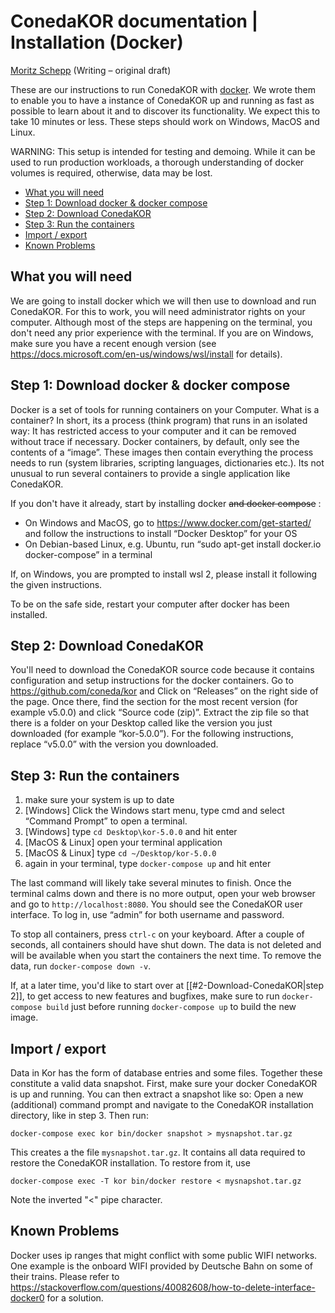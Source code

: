 # ConedaKOR documentation | Installation (Docker)

[Moritz Schepp](https://orcid.org/0000-0003-4237-816X) (Writing – original draft)

These are our instructions to run ConedaKOR with [docker](https://docker.com). We wrote them to enable you to have a instance of ConedaKOR up and running as fast as possible to learn about it and to discover its functionality. We expect this to take 10 minutes or less. These steps should work on Windows, MacOS and Linux.

WARNING: This setup is intended for testing and demoing. While it can be used to run production workloads, a thorough understanding of docker volumes is required, otherwise, data may be lost.

- [What you will need](#what-you-will-need)
- [Step 1: Download docker & docker compose](#step-1-download-docker--docker-compose)
- [Step 2: Download ConedaKOR](#step-2-download-conedakor)
- [Step 3: Run the containers](#step-3-run-the-containers)
- [Import / export](#import--export)
- [Known Problems](#known-problems)

## What you will need

We are going to install docker which we will then use to download and run ConedaKOR. For this to work, you will need administrator rights on your computer. Although most of the steps are happening on the terminal, you don't need any prior experience with the terminal. If you are on Windows, make sure you have a recent enough version (see https://docs.microsoft.com/en-us/windows/wsl/install for details).

## Step 1: Download docker & docker compose

Docker is a set of tools for running containers on your Computer. What is a container? In short, its a process (think program) that runs in an isolated way: It has restricted access to your computer and it can be removed without trace if necessary. Docker containers, by default, only see the contents of a “image”. These images then contain everything the process needs to run (system libraries, scripting languages, dictionaries etc.). Its not unusual to run several containers to provide a single application like ConedaKOR.

If you don't have it already, start by installing docker ~~and docker compose~~ :

* On Windows and MacOS, go to https://www.docker.com/get-started/ and follow the instructions to install “Docker Desktop” for your OS
* On Debian-based Linux, e.g. Ubuntu, run “sudo apt-get install docker.io docker-compose” in a terminal

If, on Windows, you are prompted to install wsl 2, please install it following the given instructions.

To be on the safe side, restart your computer after docker has been installed.

## Step 2: Download ConedaKOR

You'll need to download the ConedaKOR source code because it contains configuration and setup instructions for the docker containers. Go to https://github.com/coneda/kor and Click on “Releases” on the right side of the page. Once there, find the section for the most recent version (for example v5.0.0) and click “Source code (zip)”. Extract the zip file so that there is a folder on your Desktop called like the version you just downloaded (for example “kor-5.0.0”). For the following instructions, replace “v5.0.0” with the version you downloaded.

## Step 3: Run the containers

1. make sure your system is up to date
2. [Windows] Click the Windows start menu, type cmd and select “Command Prompt” to open a terminal.
3. [Windows] type `cd Desktop\kor-5.0.0` and hit enter
4. [MacOS & Linux] open your terminal application
5. [MacOS & Linux] type `cd ~/Desktop/kor-5.0.0`
6. again in your terminal, type `docker-compose up` and hit enter

The last command will likely take several minutes to finish. Once the terminal calms down and there is no more output, open your web browser and go to `http://localhost:8080`. You should see the ConedaKOR user interface. To log in, use “admin” for both username and password.

To stop all containers, press `ctrl-c` on your keyboard. After a couple of seconds, all containers should have shut down. The data is not deleted and will be available when you start the containers the next time. To remove the data, run `docker-compose down -v`.

If, at a later time, you'd like to start over at [[#2-Download-ConedaKOR|step 2]], to get access to new features and bugfixes, make sure to run `docker-compose build` just before running `docker-compose up` to build the new image.

## Import / export

Data in Kor has the form of database entries and some files. Together these constitute a valid data snapshot. First, make sure your docker ConedaKOR is up and running. You can then extract a snapshot like so: Open a new (additional) command prompt and navigate to the ConedaKOR installation directory, like in step 3. Then run:

    docker-compose exec kor bin/docker snapshot > mysnapshot.tar.gz

This creates a the file `mysnapshot.tar.gz`. It contains all data required to restore the ConedaKOR installation. To restore from it, use

    docker-compose exec -T kor bin/docker restore < mysnapshot.tar.gz

Note the inverted "<" pipe character.

## Known Problems

Docker uses ip ranges that might conflict with some public WIFI networks. One example is the onboard WIFI provided by Deutsche Bahn on some of their trains. Please refer to https://stackoverflow.com/questions/40082608/how-to-delete-interface-docker0 for a solution.
